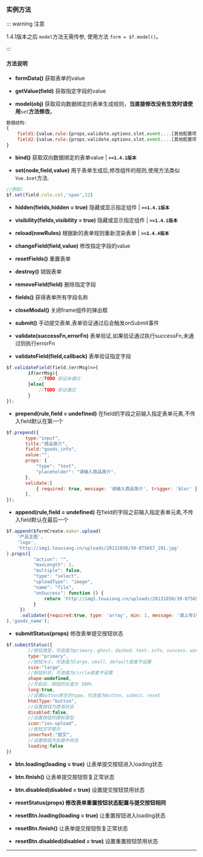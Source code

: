 ### 实例方法

::: warning 注意

1.4.1版本之后 `model`方法无需传参, 使用方法 `form = $f.model()`。

:::



#### 方法说明

* **formData\(\)** 获取表单的value

* **getValue\(field\)** 获取指定字段的value

* **model\(obj\)** 获取双向数据绑定的表单生成规则，**当直接修改没有生效时请使用**`set`**方法修改**。

```javascript
数据结构:
{
    field1:{value,rule:{props,validate,options,slot,event,...[其他配置项]}}
    field2:{value,rule:{props,validate,options,slot,event,...[其他配置项]}}
}
```
* **bind()** 获取双向数据绑定的表单value | **`>=1.4.1版本`**

* **set\(node,field,value\)** 用于表单生成后,修改组件的规则,使用方法类似`Vue.$set`方法. 

```javascript
//例如:
$f.set(field.rule.col,'span',12)
```
* **hidden(fields,hidden = true)** 隐藏或显示指定组件 | **`>=1.4.1版本`**
* **visibility(fields,visibility = true)** 隐藏或显示指定组件 | **`>=1.4.1版本`**
* **reload(newRules)** 根据新的表单规则重新渲染表单 | **`>=1.4.4版本`**

* **changeField\(field,value\)** 修改指定字段的value

* **resetFields\(\)** 重置表单

* **destroy\(\)** 销毁表单

* **removeField\(field\)** 删除指定字段

* **fields\(\)** 获得表单所有字段名称

* **closeModal\(\)** 关闭frame组件的弹出框

* **submit\(\)** 手动提交表单,表单验证通过后会触发onSubmit事件

* **validate\(successFn,errorFn\)** 表单验证,如果验证通过执行successFn,未通过则执行errorFn

* **validateField\(field,callback\)** 表单验证指定字段

```javascript
$f.validateField(field,(errMsg)=>{
        if(errMsg){
            //TODO 验证未通过
        }else{
            //TODO 验证通过
        }
});
```

* **prepend\(rule,field = undefined\)** 在field的字段之前输入指定表单元素,不传入field默认在第一个

```javascript
$f.prepend({
       type:"input",
       title:"商品简介",
       field:"goods_info",
       value:"",
       props: {
           "type": "text",
           "placeholder": "请输入商品简介",
       },
       validate:[
           { required: true, message: '请输入商品简介', trigger: 'blur' },
       ],
});
```

* **append\(rule,field = undefined\)** 在field的字段之前输入指定表单元素,不传入field默认在最后一个

```javascript
$f.append($formCreate.maker.upload(
    '产品主图',
    'logo',
    'http://img1.touxiang.cn/uploads/20131030/30-075657_191.jpg'
).props({
          "action": "",
          "maxLength": 1,
          "multiple": false,
          "type": "select",
          "uploadType": "image",
          "name": "file",
          "onSuccess": function () {
              return 'http://img1.touxiang.cn/uploads/20131030/30-075657_191.jpg';
          }
     })
     .validate({required:true, type: 'array', min: 1, message: '请上传1张图片', trigger: 'change'}
),'goods_name');
```

* **submitStatus\(props\)** 修改表单提交按钮状态

```javascript
$f.submitStatus({
        //按钮类型，可选值为primary、ghost、dashed、text、info、success、warning、error或者不设置
        type:"primary",
        //按钮大小，可选值为large、small、default或者不设置
        size:"large",
        //按钮形状，可选值为circle或者不设置
        shape:undefined,
        //开启后，按钮的长度为 100%
        long:true,
        //设置button原生的type，可选值为button、submit、reset
        htmlType:"button",
        //设置按钮为禁用状态
        disabled:false,
        //设置按钮的图标类型
        icon:"ios-upload",
        //按钮文字提示
        innerText:"提交",
        //设置按钮为加载中状态
        loading:false
})
```

* **btn.loading\(loading = true\)** 让表单提交按钮进入loading状态

* **btn.finish\(\)** 让表单提交按钮恢复正常状态

* **btn.disabled\(disabled = true\)** 设置提交按钮禁用状态

* **resetStatus\(props\) **修改表单重置按钮状态**配置与提交按钮相同**

* **resetBtn.loading\(loading = true\)** 让重置按钮进入loading状态

* **resetBtn.finish\(\)** 让表单提交按钮恢复正常状态

* **resetBtn.disabled\(disabled = true\)** 设置重置按钮禁用状态

---



